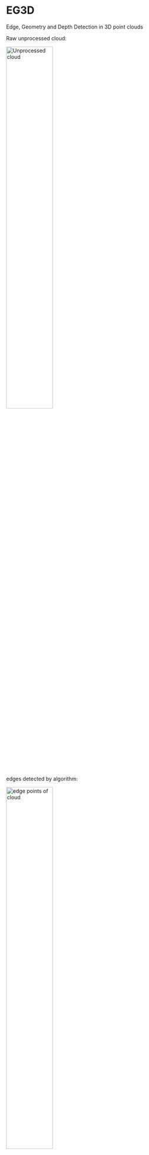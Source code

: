 # EG3D

Edge, Geometry and Depth Detection in 3D point clouds <Add visualisations>

Raw unprocessed cloud:

<img src="data/rawcloud.bmp" alt="Unprocessed cloud" width="50%" height="50%" title="Raw unprocessed cloud" >

edges detected by algorithm:

<img src="data/edges.bmp" alt="edge points of cloud" width="50%" height="50%" title="Edge points">

Line segments clustered:

<img src="data/segments.bmp" alt="Line segments from edges" width="50%" height="50%" title="Line segments">

## Aim

This Project aims to extract relevant geometric and depth
information from point clouds on the basis of edge detection. Edge detection is carried out by the method proposed by
[Ni H, Lin X, et. al](https://www.mdpi.com/2072-4292/8/9/710/htm)

This library makes use of the [Point Cloud Library](https://pointclouds.org/) and parallel programming library 
[OpenMP](https://www.openmp.org/).

## Current Stand

The method in the paper was originally conceived for edge detection and line segmentation of complete point clouds.
This project attempts to adapt the method to achieve edge detection and line segmentation of point clouds which are
incomplete and are grown iteratively. Performance is improved by parallelizing edge detection and vector computation.
This project currently has the following functionality:

- Edge detection (smooth lines)
- Recognition of 2D geometric profiles in complete point clouds
- Online edge detection and line segmentation of growing point clouds
- ROS Wrapper and test environment found [here](https://gitlab.cc-asp.fraunhofer.de/RobotKit/student_projects/testeg3d).

## Future Implementations

- 3D profile information
- Classification of segmented lines into geometric profiles
- Parallelization of complete online segmentation process on the ros front